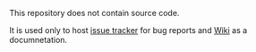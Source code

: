 This repository does not contain source code.

It is used only to host [issue tracker](https://github.com/aafemt/magpie/issues) for bug reports and [Wiki](https://github.com/aafemt/magpie/wiki) as a documnetation.
